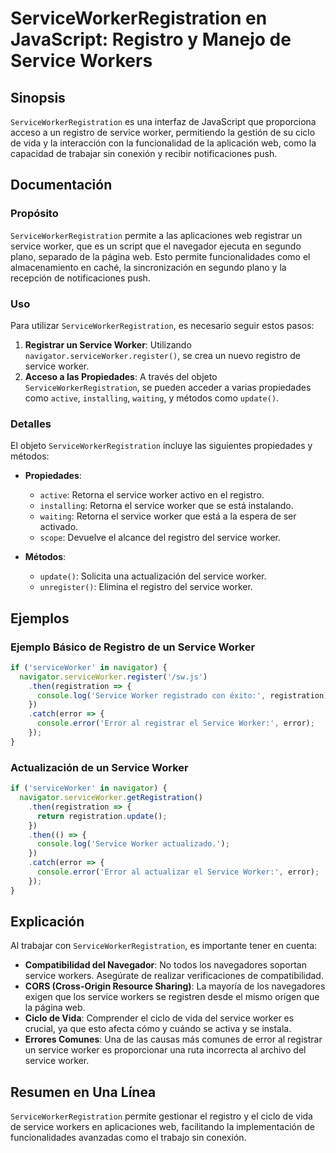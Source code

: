 <!--
Meta Description: # ServiceWorkerRegistration en JavaScript: Registro y Manejo de Service Workers ## Sinopsis `ServiceWorkerRegistration` es una interfaz de JavaScript ...
Meta Keywords: service, worker, error, serviceworkerregistration, registro
-->

# ServiceWorkerRegistration en JavaScript: Registro y Manejo de Service Workers

## Sinopsis
`ServiceWorkerRegistration` es una interfaz de JavaScript que proporciona acceso a un registro de service worker, permitiendo la gestión de su ciclo de vida y la interacción con la funcionalidad de la aplicación web, como la capacidad de trabajar sin conexión y recibir notificaciones push.

## Documentación

### Propósito
`ServiceWorkerRegistration` permite a las aplicaciones web registrar un service worker, que es un script que el navegador ejecuta en segundo plano, separado de la página web. Esto permite funcionalidades como el almacenamiento en caché, la sincronización en segundo plano y la recepción de notificaciones push.

### Uso
Para utilizar `ServiceWorkerRegistration`, es necesario seguir estos pasos:

1. **Registrar un Service Worker**: Utilizando `navigator.serviceWorker.register()`, se crea un nuevo registro de service worker.
2. **Acceso a las Propiedades**: A través del objeto `ServiceWorkerRegistration`, se pueden acceder a varias propiedades como `active`, `installing`, `waiting`, y métodos como `update()`.

### Detalles
El objeto `ServiceWorkerRegistration` incluye las siguientes propiedades y métodos:

- **Propiedades**:
  - `active`: Retorna el service worker activo en el registro.
  - `installing`: Retorna el service worker que se está instalando.
  - `waiting`: Retorna el service worker que está a la espera de ser activado.
  - `scope`: Devuelve el alcance del registro del service worker.

- **Métodos**:
  - `update()`: Solicita una actualización del service worker.
  - `unregister()`: Elimina el registro del service worker.

## Ejemplos

### Ejemplo Básico de Registro de un Service Worker

```javascript
if ('serviceWorker' in navigator) {
  navigator.serviceWorker.register('/sw.js')
    .then(registration => {
      console.log('Service Worker registrado con éxito:', registration);
    })
    .catch(error => {
      console.error('Error al registrar el Service Worker:', error);
    });
}
```

### Actualización de un Service Worker

```javascript
if ('serviceWorker' in navigator) {
  navigator.serviceWorker.getRegistration()
    .then(registration => {
      return registration.update();
    })
    .then(() => {
      console.log('Service Worker actualizado.');
    })
    .catch(error => {
      console.error('Error al actualizar el Service Worker:', error);
    });
}
```

## Explicación
Al trabajar con `ServiceWorkerRegistration`, es importante tener en cuenta:

- **Compatibilidad del Navegador**: No todos los navegadores soportan service workers. Asegúrate de realizar verificaciones de compatibilidad.
- **CORS (Cross-Origin Resource Sharing)**: La mayoría de los navegadores exigen que los service workers se registren desde el mismo origen que la página web.
- **Ciclo de Vida**: Comprender el ciclo de vida del service worker es crucial, ya que esto afecta cómo y cuándo se activa y se instala.
- **Errores Comunes**: Una de las causas más comunes de error al registrar un service worker es proporcionar una ruta incorrecta al archivo del service worker.

## Resumen en Una Línea
`ServiceWorkerRegistration` permite gestionar el registro y el ciclo de vida de service workers en aplicaciones web, facilitando la implementación de funcionalidades avanzadas como el trabajo sin conexión.